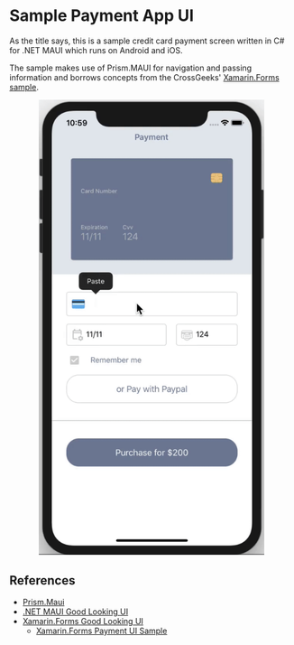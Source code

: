 # Sample Payment App UI

As the title says, this is a sample credit card payment screen written in C# for .NET MAUI which runs on Android and iOS.

The sample makes use of Prism.MAUI for navigation and passing information and borrows concepts from the CrossGeeks' [Xamarin.Forms sample](https://github.com/CrossGeeks/PaymentUISample).

<p align="center"><img src="SampleCards.gif" width="400" /></p>

## References

* [Prism.Maui](https://github.com/PrismLibrary/Prism.Maui)
* [.NET MAUI Good Looking UI](https://github.com/jsuarezruiz/dotnet-maui-showcase)
* [Xamarin.Forms Good Looking UI](https://github.com/jsuarezruiz/xamarin-forms-goodlooking-UI)
  * [Xamarin.Forms Payment UI Sample](https://github.com/CrossGeeks/PaymentUISample)
